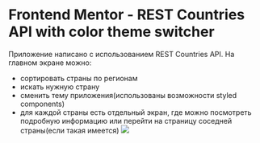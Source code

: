 # Frontend Mentor - REST Countries API with color theme switcher

Приложение написано с использованием REST Countries API. На главном экране можно:
- сортировать страны по регионам
- искать нужную страну
- сменить тему приложения(использованы возможности styled components)
- для каждой страны есть отдельный экран, где можно посмотреть подробную информацию или перейти на страницу соседней страны(если такая имеется)
![](Countries.gif)

